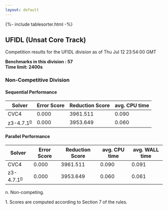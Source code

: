 ```yaml
---
layout: default
---
```

{%- include tablesorter.html -%}

##  UFIDL (Unsat Core Track)

Competition results for the UFIDL division as of Thu Jul 12 23:54:00 GMT

**Benchmarks in this division : 57  
Time limit: 2400s** 

###  Non-Competitive Division 
#### Sequential Performance

<table id="sequential" class="result sorted">
<thead><tr class="center">
  <th>Solver</th>
  <th>Error Score</th>
  <th>Reduction Score</th>
  <th>avg. CPU time</th>
</tr></thead><tr>
<td>CVC4</td>
<td>0.000</td><td>3961.511</td><td>0.090</td></tr><tr>
<td>z3-4.7.1<SUP><a href="#fn">n</a></SUP></td>
<td>0.000</td><td>3953.649</td><td>0.060</td></tr></table>

#### Parallel Performance

<table id="parallel" class="result sorted">
<thead><tr class="center">
  <th>Solver</th>
  <th>Error Score</th>
  <th>Reduction Score</th>
  <th>avg. CPU time</th>
  <th>avg. WALL time</th>
</tr></thead><tr>
<td>CVC4</td>
<td>0.000</td><td>3961.511</td><td>0.090</td><td>0.091</td></tr><tr>
<td>z3-4.7.1<SUP><a href="#fn">n</a></SUP></td>
<td>0.000</td><td>3953.649</td><td>0.060</td><td>0.061</td></tr></table>
 <span id="fn"> n. Non-competing. </span>

 <span id="fn1"> 1. Scores are computed according to Section 7 of the rules. </span>


